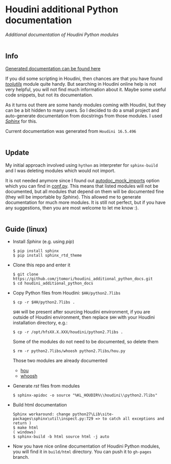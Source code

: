 # Houdini additional Python documentation
*Additional documentation of Houdini Python modules*
<br><br>


Info
----
[Generated documentation can be found here](https://jtomori.github.io/houdini_additional_python_docs/)

If you did some scripting in Houdini, then chances are that you have found [*toolutils*](https://jtomori.github.io/houdini_additional_python_docs/toolutils.html) module quite handy. But searching in Houdini online help is not very helpful, you will not find much information about it. Maybe some useful code snippets, but not its documentation.

As it turns out there are some handy modules coming with Houdini, but they can be a bit hidden to many users. So I decided to do a small project and auto-generate documentation from docstrings from those modules. I used [*Sphinx*](http://www.sphinx-doc.org/en/master/) for this.

Current documentation was generated from `Houdini 16.5.496`
<br><br>

Update
------
My initial approach involved using `hython` as interpreter for `sphinx-build` and I was deleting modules which would not import. 

It is not needed anymore since I found out [autodoc_mock_imports](http://www.sphinx-doc.org/en/master/ext/autodoc.html#confval-autodoc_mock_imports) option which you can find in [conf.py](./source/conf.py). This means that listed modules will not be documented, but all modules that depend on them will be documented fine (they will be importable by *Sphinx*). This allowed me to generate documentation for much more modules. It is still not perfect, but if you have any suggestions, then you are most welcome to let me know :).
<br><br>

Guide (linux)
-------------

*   Install *Sphinx* (e.g. using *pip*)
    ```
    $ pip install sphinx
    $ pip install sphinx_rtd_theme
    ```

*   Clone this repo and enter it
    ```
    $ git clone https://github.com/jtomori/houdini_additional_python_docs.git
    $ cd houdini_additional_python_docs
    ```

*   Copy Python files from Houdini: `$HH/python2.7libs`
    ```
    $ cp -r $HH/python2.7libs .
    ```
    `$HH` will be present after sourcing Houdini environment, if you are outside of Houdini environment, then replace `$HH` with your Houdini installation directory, e.g.:
    ```
    $ cp -r /opt/hfsXX.X.XXX/houdini/python2.7libs .
    ```

    Some of the modules do not need to be documented, so delete them
    ```
    $ rm -r python2.7libs/whoosh python2.7libs/hou.py
    ```

    Those two modules are already documented
    * [hou](http://www.sidefx.com/docs/houdini/hom/hou/)
    * [whoosh](http://whoosh.readthedocs.io/en/latest/)

*   Generate *rst* files from modules
    ```
    $ sphinx-apidoc -o source "%KL_HOUDIR%\\houdini\\python2.7libs"
    ```

*   Build html documentation
    ```
    Sphinx workaround: change python27\Lib\site-packages\sphinx\util\inspect.py:729 => to catch all exceptions and return )
    $ make html
    ( windows) 
    $ sphinx-build -b html source html -j auto
    ```

*   Now you have nice online documentation of Houdini Python modules, you will find it in `build/html` directory. You can push it to `gh-pages` branch.
